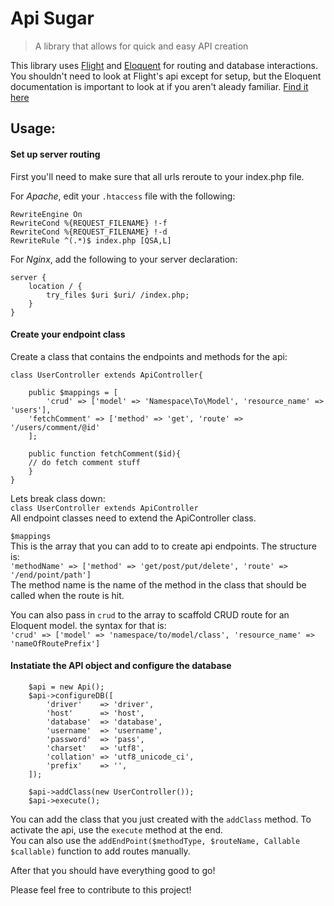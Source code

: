 # Api Sugar
> A library that allows for quick and easy API creation

This library uses [Flight](http://flightphp.com/) and [Eloquent](http://laravel.com/docs/5.1/eloquent) for routing and database interactions.  
You shouldn't need to look at Flight's api except for setup, but the Eloquent documentation is important to look at if you aren't aleady familiar. [Find it here](http://laravel.com/docs/5.1/eloquent)

## Usage:
#### Set up server routing
First you'll need to make sure that all urls reroute to your index.php file.  
  
For *Apache*, edit your `.htaccess` file with the following:

```
RewriteEngine On
RewriteCond %{REQUEST_FILENAME} !-f
RewriteCond %{REQUEST_FILENAME} !-d
RewriteRule ^(.*)$ index.php [QSA,L]
```

For *Nginx*, add the following to your server declaration:

```
server {
    location / {
        try_files $uri $uri/ /index.php;
    }
}
```

#### Create your endpoint class
Create a class that contains the endpoints and methods for the api:
```
class UserController extends ApiController{

    public $mappings = [
        'crud' => ['model' => 'Namespace\To\Model', 'resource_name' => 'users'],
	'fetchComment' => ['method' => 'get', 'route' => '/users/comment/@id'
    ];

    public function fetchComment($id){
	// do fetch comment stuff 
    }
}

```
Lets break class down:  
`class UserController extends ApiController`  
All endpoint classes need to extend the ApiController class.

`$mappings`  
This is the array that you can add to to create api endpoints. The structure is:  
`'methodName' => ['method' => 'get/post/put/delete', 'route' => '/end/point/path']`    
The method name is the name of the method in the class that should be called when the route is hit.  
  
You can also pass in `crud` to the array to scaffold CRUD route for an Eloquent model. the syntax for that is:  
`'crud' => ['model' => 'namespace/to/model/class', 'resource_name' => 'nameOfRoutePrefix']`  
  


#### Instatiate the API object and configure the database
```
	$api = new Api();
	$api->configureDB([
	    'driver'    => 'driver',
	    'host'      => 'host',
	    'database'  => 'database',
	    'username'  => 'username',
	    'password'  => 'pass',
	    'charset'   => 'utf8',
	    'collation' => 'utf8_unicode_ci',
	    'prefix'    => '',
	]);

	$api->addClass(new UserController());
	$api->execute();
```

You can add the class that you just created with the `addClass` method. To activate the api, use the `execute` method at the end.  
You can also use the `addEndPoint($methodType, $routeName, Callable $callable)` function to add routes manually.


After that you should have everything good to go!  
  
Please feel free to contribute to this project!



